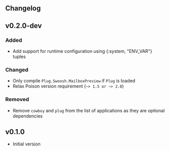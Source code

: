 ## Changelog

## v0.2.0-dev
### Added
* Add support for runtime configuration using {:system, "ENV_VAR"} tuples

### Changed
* Only compile `Plug.Swoosh.MailboxPreview` if `Plug` is loaded
* Relax Poison version requirement (`~> 1.5 or ~> 2.0`)

### Removed
* Remove `cowboy` and `plug` from the list of applications as they are optional
dependencies

## v0.1.0

* Initial version
